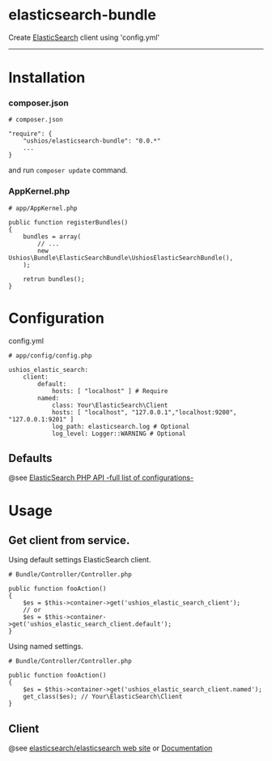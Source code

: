 elasticsearch-bundle
==========

Create [ElasticSearch](http://www.elasticsearch.org/) client using 'config.yml'

---

# Installation

### composer.json

    # composer.json
    
    "require": {
    	"ushios/elasticsearch-bundle": "0.0.*"
    	...
    }

and run `composer update` command.

### AppKernel.php

    # app/AppKernel.php
    
    public function registerBundles()
    {
        bundles = array(
            // ...
            new Ushios\Bundle\ElasticSearchBundle\UshiosElasticSearchBundle(),
        );
        
        retrun bundles();
    }


# Configuration

config.yml

    # app/config/config.php
    
    ushios_elastic_search:
        client:
            default:
                hosts: [ "localhost" ] # Require
            named:
                class: Your\ElasticSearch\Client
                hosts: [ "localhost", "127.0.0.1","localhost:9200", "127.0.0.1:9201" ]
                log_path: elasticsearch.log # Optional
                log_level: Logger::WARNING # Optional

## Defaults

@see [ElasticSearch PHP API -full list of configurations-](http://www.elasticsearch.org/guide/en/elasticsearch/client/php-api/current/_configuration.html#_full_list_of_configurations)

# Usage

## Get client from service.

Using default settings ElasticSearch client.

    # Bundle/Controller/Controller.php

	public function fooAction()
    {
        $es = $this->container->get('ushios_elastic_search_client');
        // or
        $es = $this->container->get('ushios_elastic_search_client.default');
    }

Using named settings. 

    # Bundle/Controller/Controller.php

	public function fooAction()
    {
        $es = $this->container->get('ushios_elastic_search_client.named');
        get_class($es); // Your\ElasticSearch\Client
    }

## Client

@see [elasticsearch/elasticsearch web site](https://github.com/elasticsearch/elasticsearch-php) or [Documentation](http://www.elasticsearch.org/guide/en/elasticsearch/client/php-api/current/index.html)
